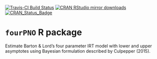 
<!-- README.md is generated from README.Rmd. Please edit that file -->

[![Travis-CI Build
Status](https://travis-ci.org/tmsalab/fourPNO.svg?branch=master)](https://travis-ci.org/tmsalab/fourPNO)
[![CRAN RStudio mirror
downloads](http://cranlogs.r-pkg.org/badges/fourPNO)](http://www.r-pkg.org/pkg/fourPNO)
[![CRAN\_Status\_Badge](http://www.r-pkg.org/badges/version/fourPNO)](https://cran.r-project.org/package=fourPNO)

# `fourPNO` R package

Estimate Barton & Lord’s four parameter IRT model with lower and upper
asymptotes using Bayesian formulation described by Culpepper (2015).
